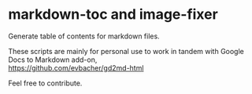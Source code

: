 # markdown-toc and image-fixer
Generate table of contents for markdown files.

These scripts are mainly for personal use to work in tandem with Google Docs to Markdown add-on,  
https://github.com/evbacher/gd2md-html

Feel free to contribute.

